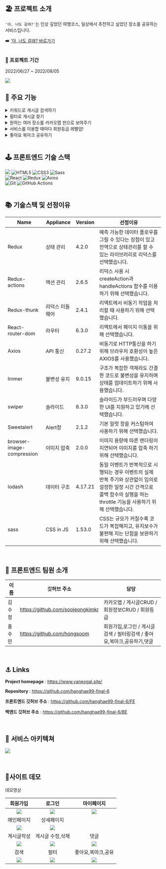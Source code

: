 ## 🏖 프로젝트 소개
`'야, 너도 갈래?'`는 인상 깊었던 여행코스, 일상에서 추천하고 싶었던 장소를 공유하는 서비스입니다.<br/>

➡ ['야, 너도 갈래? 바로가기](http://www.yaneogal.site)  
<br/>

### 📆 프로젝트 기간
2022/06/27 ~ 2022/08/05

![](https://user-images.githubusercontent.com/105188620/181587809-cb324016-bc39-4ae0-ba8b-5f3aa99072fc.jpeg)
<br/>

## 🔧 주요 기능
<details>
<summary>키워드로 게시글 검색하기</summary>
<div markdown="1">
<br/>
원하는 게시글을 키워드 검색으로 찾을 수 있어요!
</div>
</details>
<details>
<summary>필터로 게시글 찾기</summary>
<div markdown="1">
<br/>
필터로 지역/비용/테마 별 게시글을 찾을 수 있어요!
</div>
</details>
<details>
<summary>원하는 여러 장소를 카카오맵 핀으로 보여주기</summary>
<div markdown="1">
<br/>
키워드로 장소를 검색하고, 선택한 장소를 카카오맵에 핀으로 꽂아요! <br/>
핀을 클릭하면 장소 상세 내역을 확인할 수 있고, 카카오맵으로 연동되어 길찾기 및 카카오맵 유저들의 생생한 후기를 확인할 수 있어요
</div>
</details>
<details>
<summary>서비스를 이용할 때마다 회원등급 레벨업!</summary>
<div markdown="1">
<br/>
댓글을 달거나 게시글을 작성하면 나만의 회원등급이 레벨업돼요! <br/>
마이페이지에서 게이지바로 실시간 나의 레벨 상황을 확인할 수 있어요
</div>
</details>
<details>
<summary>좋아요 북마크 공유하기</summary>
<div markdown="1">
<br/>
저장하고 싶은 게시글은 북마크해두면 마이페이지에서 언제든 다시 볼 수 있어요!
</div>
</details>

<br/>

## 🕹 프론트엔드 기술 스택
<div display=flex>
<img src="https://img.shields.io/badge/javascript-F7DF1E?style=for-the-badge&logo=javascript&logoColor=black">
<img alt="HTML5" src ="https://img.shields.io/badge/HTML5-E34F26.svg?&style=for-the-badge&logo=HTML5&logoColor=white"/>
<img alt="CSS3" src ="https://img.shields.io/badge/CSS3-1572B6.svg?&style=for-the-badge&logo=CSS3&logoColor=white"/>
<img alt="Sass" src ="https://img.shields.io/badge/Sass-CC6699.svg?&style=for-the-badge&logo=Sass&logoColor=white"/>
</div>
<div display=flex>
<img alt="React" src ="https://img.shields.io/badge/React-61DAFB.svg?&style=for-the-badge&logo=React&logoColor=black"/>
<img alt="Redux" src ="https://img.shields.io/badge/Redux-764ABC.svg?&style=for-the-badge&logo=Redux&logoColor=black"/>
<img alt="Axios" src ="https://img.shields.io/badge/Axios-6F02B5.svg?&style=for-the-badge&logo=Axios&logoColor=white"/>
</div>
<div display=flex>
<img alt="Git" src ="https://img.shields.io/badge/Git-F05032.svg?&style=for-the-badge&logo=Git&logoColor=white"/>
<img alt="GitHub Actions" src ="https://img.shields.io/badge/GitHub Actions-2088FF.svg?&style=for-the-badge&logo=GitHub Actions&logoColor=white"/>
</div>
<br/>

## 📚 기술스택 및 선정이유
| Name	| Appliance | Version | 선정이유 |
| --- | --- | --- | --- |
| Redux | 상태 관리 | 4.2.0 |	예측 가능한 데이터 플로우를 그릴 수 있다는 장점이 있고 전역으로 상태관리를 할 수 있는 라이브러리로 리덕스를 선택했습니다.|
| Redux-actions | 액션 관리	| 2.6.5 | 리덕스 사용 시 createAction과 handleActions 함수를 이용하기 위해 선택했습니다. |
| Redux-thunk | 리덕스 미들웨어 | 2.4.1 | 리액트에서 비동기 작업을 처리할 때 사용하기 위해 선택했습니다.|
| React-router-dom | 라우터 | 6.3.0 | 리액트에서 페이지 이동을 위해 선택했습니다.|
| Axios | API 통신 | 0.27.2 |	비동기로 HTTP통신을 하기 위해 브라우저 호환성이 높은 AXIOS를 사용했습니다. |
| Immer | 불변성 유지 | 9.0.15 | 구조가 복잡한 객체라도 간결한 코드로 불변성을 유지하며 상태를 업데이트하기 위해 사용했습니다. |
| swiper | 슬라이드 | 8.3.0 | 슬라이드가 부드러우며 다양한 UI를 지원하고 있기에 선택했습니다.|
| Sweetalert | Alert창 | 2.1.2 | 기본 알럿 창을 커스텀하여 사용하기 위해 선택했습니다.|
| browser-image-compression | 이미지 압축 | 2.0.0 | 이미지 용량에 따른 랜더링이 지연되어 이미지를 압축 하기 위해 선택했습니다. |
| lodash | 데이터 구조 |  4.17.21 | 동일 이벤트가 반복적으로 시행되는 경우 이벤트의 실제 반복 주기와 상관없이 임의로 설정한 일정 시간 간격으로 콜백 함수의 실행을 하는 throttle 기능을 사용하기 위해 선택했습니다. |
| sass | CSS in JS | 1.53.0 | CSS는 규모가 커질수록 코드가 복잡해지고, 유지보수가 불편해 지는 단점을 보완하기 위해 선택했습니다. |

<br/>

## 👭 프론트엔드 팀원 소개
|이름|깃허브 주소|담당|
|---|---|---|
|김수정|https://github.com/soojeongkimkr|카카오맵 / 게시글CRUD / 회원정보CRUD / 회원등급 |
|홍수민|https://github.com/hongsoom|회원가입,로그인 / 게시글검색 / 필터링검색 / 좋아요,북마크,공유하기,댓글|

<br/>

## ⚓️ Links
**Project homepage** : https://www.yaneogal.site/

**Repository** : https://github.com/hanghae99-final-6

**프론트엔드 깃허브 주소** : https://github.com/hanghae99-final-6/FE

**백엔드 깃허브 주소** : https://github.com/hanghae99-final-6/BE

<br/>

## 📖 서비스 아키텍쳐
![](https://velog.velcdn.com/images/hongsoom/post/92befbec-cc10-48c3-ba34-fb6411a312c2/image.png)

<br/>

## 🎥사이트 데모

<summary>데모영상</summary>
  
|회원가입|로그인|마이페이지| 
|:---:|:---:|:---:| 
|<img src="https://velog.velcdn.com/images/hongsoom/post/cbb7a088-439f-472d-b1d1-7b4f4fccff0c/image.gif" />|<img src="https://velog.velcdn.com/images/hongsoom/post/6fb8813a-a5f8-4ddc-88d5-2d40ab79898b/image.gif"/>|<img src="https://velog.velcdn.com/images/hongsoom/post/96baf7ad-1a81-41e4-ad4f-363b8bce81b4/image.gif" />|
|메인페이지|상세페이지|
|<img src="https://velog.velcdn.com/images/hongsoom/post/4cd61f5b-b3bf-4c87-8b68-88c7aac36432/image.gif" />|<img src="https://velog.velcdn.com/images/hongsoom/post/cbbefcaf-8a21-4417-b47a-d776e97c74bd/image.gif" />|
|게시글작성|게시글 수정,삭제|댓글|
|<img src="https://velog.velcdn.com/images/hongsoom/post/152c55c0-7e27-4ce1-9e75-16ddb5cc1632/image.gif" />|<img src="https://velog.velcdn.com/images/hongsoom/post/b41390f1-fb4e-4e96-968e-6151c7fd879a/image.gif" />|<img src="https://velog.velcdn.com/images/hongsoom/post/fbce1f69-1a65-4b90-b601-9721f6ed32e2/image.gif" />|
|검색|필터|좋아요,북마크,공유|
|<img src="https://velog.velcdn.com/images/hongsoom/post/23f9c1aa-d549-4f89-b2f8-64b54d533ef4/image.gif" />|<img src="https://velog.velcdn.com/images/hongsoom/post/3a73dcaa-260a-480e-b851-f5f5b4779573/image.gif" />|<img src="https://velog.velcdn.com/images/hongsoom/post/d7343e7e-837e-4490-9b46-a3a812acf8f2/image.gif" />|

<br />




